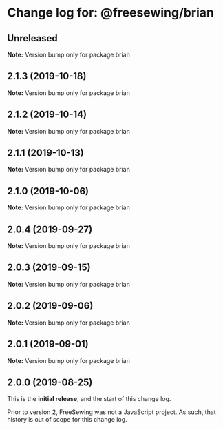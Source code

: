 # Change log for: @freesewing/brian


## Unreleased

**Note:** Version bump only for package brian


## 2.1.3 (2019-10-18)

**Note:** Version bump only for package brian


## 2.1.2 (2019-10-14)

**Note:** Version bump only for package brian


## 2.1.1 (2019-10-13)

**Note:** Version bump only for package brian


## 2.1.0 (2019-10-06)

**Note:** Version bump only for package brian


## 2.0.4 (2019-09-27)

**Note:** Version bump only for package brian


## 2.0.3 (2019-09-15)

**Note:** Version bump only for package brian


## 2.0.2 (2019-09-06)

**Note:** Version bump only for package brian


## 2.0.1 (2019-09-01)

**Note:** Version bump only for package brian




## 2.0.0 (2019-08-25)

This is the **initial release**, and the start of this change log.

Prior to version 2, FreeSewing was not a JavaScript project.
As such, that history is out of scope for this change log.
